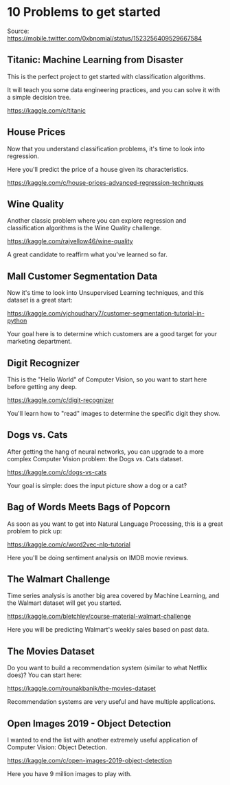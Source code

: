 
# 10 Problems to get started

Source: https://mobile.twitter.com/0xbnomial/status/1523256409529667584

## Titanic: Machine Learning from Disaster

This is the perfect project to get started with classification algorithms.

It will teach you some data engineering practices, and you can solve it with a simple decision tree.

https://kaggle.com/c/titanic

## House Prices

Now that you understand classification problems, it's time to look into regression.

Here you'll predict the price of a house given its characteristics.

https://kaggle.com/c/house-prices-advanced-regression-techniques


## Wine Quality

Another classic problem where you can explore regression and classification algorithms is the Wine Quality challenge.

https://kaggle.com/rajyellow46/wine-quality

A great candidate to reaffirm what you've learned so far.

## Mall Customer Segmentation Data

Now it's time to look into Unsupervised Learning techniques, and this dataset is a great start:

https://kaggle.com/vjchoudhary7/customer-segmentation-tutorial-in-python

Your goal here is to determine which customers are a good target for your marketing department.

## Digit Recognizer

This is the "Hello World" of Computer Vision, so you want to start here before getting any deep.

https://kaggle.com/c/digit-recognizer

You'll learn how to "read" images to determine the specific digit they show.

## Dogs vs. Cats

After getting the hang of neural networks, you can upgrade to a more complex Computer Vision problem: the Dogs vs. Cats dataset.

https://kaggle.com/c/dogs-vs-cats

Your goal is simple: does the input picture show a dog or a cat?

## Bag of Words Meets Bags of Popcorn

As soon as you want to get into Natural Language Processing, this is a great problem to pick up:

https://kaggle.com/c/word2vec-nlp-tutorial

Here you'll be doing sentiment analysis on IMDB movie reviews.

## The Walmart Challenge

Time series analysis is another big area covered by Machine Learning, and the Walmart dataset will get you started.

https://kaggle.com/bletchley/course-material-walmart-challenge

Here you will be predicting Walmart's weekly sales based on past data.


## The Movies Dataset

Do you want to build a recommendation system (similar to what Netflix does)? You can start here:

https://kaggle.com/rounakbanik/the-movies-dataset

Recommendation systems are very useful and have multiple applications.

## Open Images 2019 - Object Detection

I wanted to end the list with another extremely useful application of Computer Vision: Object Detection.

https://kaggle.com/c/open-images-2019-object-detection

Here you have 9 million images to play with.

